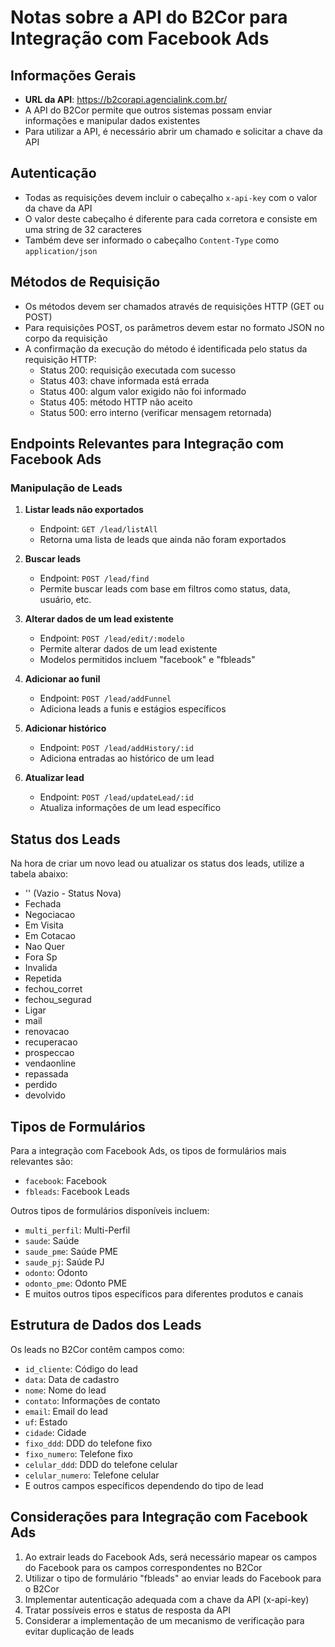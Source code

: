 # Notas sobre a API do B2Cor para Integração com Facebook Ads

## Informações Gerais

- **URL da API**: https://b2corapi.agencialink.com.br/
- A API do B2Cor permite que outros sistemas possam enviar informações e manipular dados existentes
- Para utilizar a API, é necessário abrir um chamado e solicitar a chave da API

## Autenticação

- Todas as requisições devem incluir o cabeçalho `x-api-key` com o valor da chave da API
- O valor deste cabeçalho é diferente para cada corretora e consiste em uma string de 32 caracteres
- Também deve ser informado o cabeçalho `Content-Type` como `application/json`

## Métodos de Requisição

- Os métodos devem ser chamados através de requisições HTTP (GET ou POST)
- Para requisições POST, os parâmetros devem estar no formato JSON no corpo da requisição
- A confirmação da execução do método é identificada pelo status da requisição HTTP:
  - Status 200: requisição executada com sucesso
  - Status 403: chave informada está errada
  - Status 400: algum valor exigido não foi informado
  - Status 405: método HTTP não aceito
  - Status 500: erro interno (verificar mensagem retornada)

## Endpoints Relevantes para Integração com Facebook Ads

### Manipulação de Leads

1. **Listar leads não exportados**
   - Endpoint: `GET /lead/listAll`
   - Retorna uma lista de leads que ainda não foram exportados

2. **Buscar leads**
   - Endpoint: `POST /lead/find`
   - Permite buscar leads com base em filtros como status, data, usuário, etc.

3. **Alterar dados de um lead existente**
   - Endpoint: `POST /lead/edit/:modelo`
   - Permite alterar dados de um lead existente
   - Modelos permitidos incluem "facebook" e "fbleads"

4. **Adicionar ao funil**
   - Endpoint: `POST /lead/addFunnel`
   - Adiciona leads a funis e estágios específicos

5. **Adicionar histórico**
   - Endpoint: `POST /lead/addHistory/:id`
   - Adiciona entradas ao histórico de um lead

6. **Atualizar lead**
   - Endpoint: `POST /lead/updateLead/:id`
   - Atualiza informações de um lead específico

## Status dos Leads

Na hora de criar um novo lead ou atualizar os status dos leads, utilize a tabela abaixo:
- '' (Vazio - Status Nova)
- Fechada
- Negociacao
- Em Visita
- Em Cotacao
- Nao Quer
- Fora Sp
- Invalida
- Repetida
- fechou_corret
- fechou_segurad
- Ligar
- mail
- renovacao
- recuperacao
- prospeccao
- vendaonline
- repassada
- perdido
- devolvido

## Tipos de Formulários

Para a integração com Facebook Ads, os tipos de formulários mais relevantes são:
- `facebook`: Facebook
- `fbleads`: Facebook Leads

Outros tipos de formulários disponíveis incluem:
- `multi_perfil`: Multi-Perfil
- `saude`: Saúde
- `saude_pme`: Saúde PME
- `saude_pj`: Saúde PJ
- `odonto`: Odonto
- `odonto_pme`: Odonto PME
- E muitos outros tipos específicos para diferentes produtos e canais

## Estrutura de Dados dos Leads

Os leads no B2Cor contêm campos como:
- `id_cliente`: Código do lead
- `data`: Data de cadastro
- `nome`: Nome do lead
- `contato`: Informações de contato
- `email`: Email do lead
- `uf`: Estado
- `cidade`: Cidade
- `fixo_ddd`: DDD do telefone fixo
- `fixo_numero`: Telefone fixo
- `celular_ddd`: DDD do telefone celular
- `celular_numero`: Telefone celular
- E outros campos específicos dependendo do tipo de lead

## Considerações para Integração com Facebook Ads

1. Ao extrair leads do Facebook Ads, será necessário mapear os campos do Facebook para os campos correspondentes no B2Cor
2. Utilizar o tipo de formulário "fbleads" ao enviar leads do Facebook para o B2Cor
3. Implementar autenticação adequada com a chave da API (x-api-key)
4. Tratar possíveis erros e status de resposta da API
5. Considerar a implementação de um mecanismo de verificação para evitar duplicação de leads
